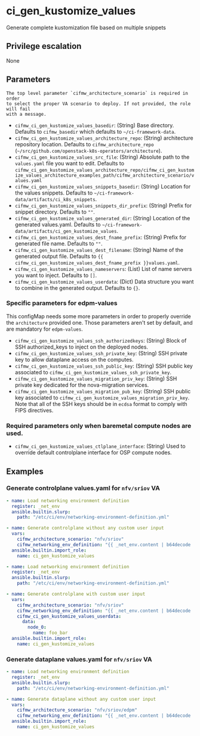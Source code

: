# ci_gen_kustomize_values
Generate complete kustomization file based on multiple snippets

## Privilege escalation
None

## Parameters

```{warning}
The top level parameter `cifmw_architecture_scenario` is required in order
to select the proper VA scenario to deploy. If not provided, the role will fail
with a message.
```

* `cifmw_ci_gen_kustomize_values_basedir`: (String) Base directory.
  Defaults to `cifmw_basedir` which defaults to `~/ci-framework-data`.
* `cifmw_ci_gen_kustomize_values_architecture_repo`: (String) architecture repository location.
  Defaults to `cifmw_architecture_repo` (`~/src/github.com/openstack-k8s-operators/architecture`).
* `cifmw_ci_gen_kustomize_values_src_file`: (String) Absolute path to the `values.yaml` file you want to edit.
  Defaults to `cifmw_ci_gen_kustomize_values_architecture_repo/cifmw_ci_gen_kustomize_values_architecture_examples_path/cifmw_architecture_scenario/values.yaml`
* `cifmw_ci_gen_kustomize_values_snippets_basedir`: (String) Location for the values snippets.
  Defaults to `~/ci-framework-data/artifacts/ci_k8s_snippets`.
* `cifmw_ci_gen_kustomize_values_snippets_dir_prefix`: (String) Prefix for snippet directory. Defaults to `""`.
* `cifmw_ci_gen_kustomize_values_generated_dir`: (String) Location of the generated values.yaml.
  Defaults to `~/ci-framework-data/artifacts/ci_gen_kustomize_values`.
* `cifmw_ci_gen_kustomize_values_dest_fname_prefix`: (String) Prefix for generated file name. Defaults to `""`.
* `cifmw_ci_gen_kustomize_values_dest_filename`: (String) Name of the generated output file.
  Defaults to `{{ cifmw_ci_gen_kustomize_values_dest_fname_prefix }}values.yaml`.
* `cifmw_ci_gen_kustomize_values_nameservers`: (List) List of name servers you want to inject.
  Defaults to `[]`.
* `cifmw_ci_gen_kustomize_values_userdata`: (Dict) Data structure you want to combine in the generated output.
  Defaults to `{}`.

### Specific parameters for edpm-values
This configMap needs some more parameters in order to properly override the `architecture` provided one. Those parameters aren't set by default, and are mandatory for `edpm-values`.

* `cifmw_ci_gen_kustomize_values_ssh_authorizedkeys`: (String) Block of SSH authorized_keys to inject on the deployed nodes.
* `cifmw_ci_gen_kustomize_values_ssh_private_key`: (String) SSH private key to allow dataplane access on the computes.
* `cifmw_ci_gen_kustomize_values_ssh_public_key`: (String) SSH public key associated to `cifmw_ci_gen_kustomize_values_ssh_private_key`.
* `cifmw_ci_gen_kustomize_values_migration_priv_key`: (String) SSH private key dedicated for the nova-migration services.
* `cifmw_ci_gen_kustomize_values_migration_pub_key`: (String) SSH public key associated to `cifmw_ci_gen_kustomize_values_migration_priv_key`.
Note that all of the SSH keys should be in `ecdsa` format to comply with FIPS directives.

### Required parameters only when baremetal compute nodes are used.
* `cifmw_ci_gen_kustomize_values_ctlplane_interface`: (String) Used to override default controlplane interface for OSP compute nodes.

## Examples

### Generate controlplane values.yaml for `nfv/sriov` VA

```YAML
- name: Load networking environment definition
  register: _net_env
  ansible.builtin.slurp:
    path: "/etc/ci/env/networking-environment-definition.yml"

- name: Generate controlplane without any custom user input
  vars:
    cifmw_architecture_scenario: "nfv/sriov"
    cifmw_networking_env_definition: "{{ _net_env.content | b64decode | from_yaml }}"
  ansible.builtin.import_role:
    name: ci_gen_kustomize_values
```

```YAML
- name: Load networking environment definition
  register: _net_env
  ansible.builtin.slurp:
    path: "/etc/ci/env/networking-environment-definition.yml"

- name: Generate controlplane with custom user input
  vars:
    cifmw_architecture_scenario: "nfv/sriov"
    cifmw_networking_env_definition: "{{ _net_env.content | b64decode | from_yaml }}"
    cifmw_ci_gen_kustomize_values_userdata:
      data:
        node_0:
          name: foo_bar
  ansible.builtin.import_role:
    name: ci_gen_kustomize_values
```

### Generate dataplane values.yaml for `nfv/sriov` VA

```YAML
- name: Load networking environment definition
  register: _net_env
  ansible.builtin.slurp:
    path: "/etc/ci/env/networking-environment-definition.yml"

- name: Generate dataplane without any custom user input
  vars:
    cifmw_architecture_scenario: "nfv/sriov/edpm"
    cifmw_networking_env_definition: "{{ _net_env.content | b64decode | from_yaml }}"
  ansible.builtin.import_role:
    name: ci_gen_kustomize_values
```
